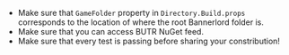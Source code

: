 * Make sure that ``GameFolder`` property in ``Directory.Build.props`` corresponds to the location of where the root Bannerlord folder is.
* Make sure that you can access BUTR NuGet feed.
* Make sure that every test is passing before sharing your constribution!
